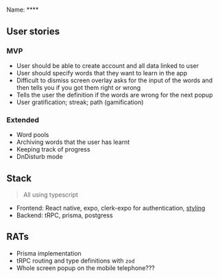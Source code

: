# 

Name: ****

## User stories

### MVP

- User should be able to create account and all data linked to user
- User should specify words that they want to learn in the app
- Difficult to dismiss screen overlay asks for the input of the words and then
  tells you if you got them right or wrong
- Tells the user the definition if the words are wrong for the next popup
- User gratification; streak; path (gamification)

### Extended

- Word pools
- Archiving words that the user has learnt
- Keeping track of progress
- DnDisturb mode

## Stack

> All using typescript

- Frontend: React native, expo, clerk-expo for authentication,
  [styling](https://www.nativewind.dev)
- Backend: tRPC, prisma, postgress

## RATs

- Prisma implementation
- tRPC routing and type definitions with `zod`
- Whole screen popup on the mobile telephone???
